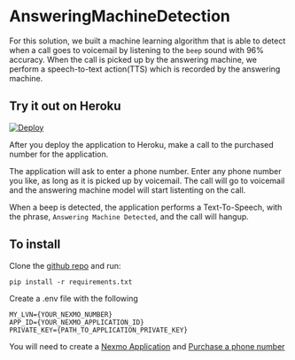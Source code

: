 # AnsweringMachineDetection

For this solution, we built a machine learning algorithm that is able to detect when a call goes to voicemail by listening to the `beep` sound with 96% accuracy. When the call is picked up by the answering machine, we perform a speech-to-text action(TTS) which is recorded by the answering machine.

## Try it out on Heroku
[![Deploy](https://www.herokucdn.com/deploy/button.svg)](https://nexmo.dev/answering-machine-detection-install)

After you deploy the application to Heroku, make a call to the purchased number for the application.

The application will ask to enter a phone number. 
Enter any phone number you like, as long as it is picked up by voicemail. The call will go to voicemail and the answering machine model will start listenting on the call.

When a beep is detected, the application performs a Text-To-Speech, with the phrase, `Answering Machine Detected`, and the call will hangup.

## To install
Clone the [github repo](https://github.com/nexmo-community/AnsweringMachineDetection) and run: 

`pip install -r requirements.txt`

Create a .env file with the following
```
MY_LVN={YOUR_NEXMO_NUMBER}
APP_ID={YOUR_NEXMO_APPLICATION_ID}
PRIVATE_KEY={PATH_TO_APPLICATION_PRIVATE_KEY}
```

You will need to create a [Nexmo Application](https://developer.nexmo.com/concepts/guides/applications) and [Purchase a phone number](https://developer.nexmo.com/numbers/building-blocks/buy-a-number)
